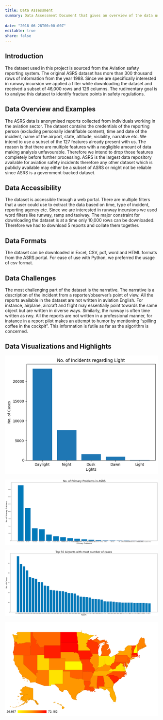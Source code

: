 ```yaml
---
title: Data Assessment
summary: Data Assessment Document that gives an overview of the data used for the project.

date: "2018-06-28T00:00:00Z"
editable: true
share: false
---
```


## Introduction

The dataset used in this project is sourced from the Aviation safety reporting system. The original ASRS dataset has more than 300 thousand rows of information from the year 1988. Since we are specifically interested in runway incursion we applied a filter while downloading the dataset and received a subset of 46,000 rows and 126 columns. The rudimentary goal is to analyse this dataset to identify fracture points in safety regulations.

## Data Overview and Examples

The ASRS data is anonymised reports collected from individuals working in the aviation sector. The dataset contains the credentials of the reporting person (excluding personally identifiable content), time and date of the incident, name of the airport, state, altitude, visibility, narrative etc. We intend to use a subset of the 127 features already present with us. The reason is that there are multiple features with a negligible amount of data making analysis unfavourable. Therefore we intend to drop those features completely before further processing. ASRS is the largest data repository available for aviation safety incidents therefore any other dataset which is publicly available may either be a subset of ASRS or might not be reliable since ASRS is a government-backed dataset.

## Data Accessibility

The dataset is accessible through a web portal. There are multiple filters that a user could use to extract the data based on time, type of incident, reporting agency etc. Since we are interested in runway incursions we used word filters like runway, ramp and taxiway. The major constraint for downloading the dataset is at a time only 10,000 rows can be downloaded. Therefore we had to download 5 reports and collate them together.

## Data Formats

The dataset can be downloaded in Excel, CSV, pdf, word and HTML formats from the ASRS portal. For ease of use with Python, we preferred the usage of csv format.

## Data Challenges

The most challenging part of the dataset is the narrative. The narrative is a description of the incident from a reporter/observer’s point of view. All the reports available in the dataset are not written in aviation English. For instance, airplane, aircraft and flight may essentially point towards the same object but are written in diverse ways. Similarly, the runway is often time written as rwy. All the reports are not written in a professional manner, for instance in a report pilot makes an attempt to humor by mentioning “spilling coffee in the cockpit”. This information is futile as far as the algorithm is concerned.

## Data Visualizations and Highlights

![Number of incidents regarding light](https://raw.githubusercontent.com/ckids-datafirst/2023-fall-aviation-safety/main/content/images/noofincidents.png)

![Number of primary problems](https://raw.githubusercontent.com/ckids-datafirst/2023-fall-aviation-safety/main/content/images/numberofproblems.png)

![Top 50 airports with most cases](https://raw.githubusercontent.com/ckids-datafirst/2023-fall-aviation-safety/main/content/images/noofcases.png)

![Heatmap](https://raw.githubusercontent.com/ckids-datafirst/2023-fall-aviation-safety/main/content/images/heatmap.png)